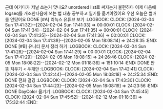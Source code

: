 근데 여기다가 저널 쓰는거 맞나요?
  unordered list로 써지는거 불편하다
  이제 다음에 logseq를 개조한다음에 쓰는 법 대충 공부하고 일기를 옮겨야겠어요
  우선 오늘은 썰매를 안탔어요
DONE  [#A] 리눅스 유튜브 보기
  :LOGBOOK:
  CLOCK: [2024-02-04 Sun 17:41:32]--[2024-02-04 Sun 17:41:33] =>  00:00:01
  CLOCK: [2024-02-04 Sun 17:41:34]--[2024-02-04 Sun 17:41:35] =>  00:00:01
  CLOCK: [2024-02-04 Sun 17:41:35]--[2024-02-04 Sun 17:41:36] =>  00:00:01
  CLOCK: [2024-02-04 Sun 17:41:39]--[2024-02-05 Mon 18:08:14] =>  24:26:35
  :END:
DONE [#B] 유니티 문서 정리 하기
  :LOGBOOK:
  CLOCK: [2024-02-04 Sun 17:41:28]--[2024-02-04 Sun 17:41:29] =>  00:00:01
  CLOCK: [2024-02-04 Sun 17:41:29]--[2024-02-05 Mon 18:08:15] =>  24:26:46
  CLOCK: [2024-02-05 Mon 18:08:22]--[2024-02-12 Mon 01:18:36] =>  151:10:14
  :END:
DONE 싼 똥 치우기 < 두개만
  :LOGBOOK:
  CLOCK: [2024-02-04 Sun 17:42:41]
  CLOCK: [2024-02-04 Sun 17:42:44]--[2024-02-05 Mon 18:08:18] =>  24:25:34
  :END:
DONE 전화 걸깅
  :LOGBOOK:
  CLOCK: [2024-02-04 Sun 17:43:30]
  CLOCK: [2024-02-04 Sun 17:44:23]--[2024-02-05 Mon 18:08:19] =>  24:23:56
  :END:
DONE DayColor 옮기기
  :LOGBOOK:
  CLOCK: [2024-02-04 Sun 17:45:45]
  CLOCK: [2024-02-04 Sun 17:45:52]--[2024-02-12 Mon 01:18:36] =>  175:32:44
  :END: